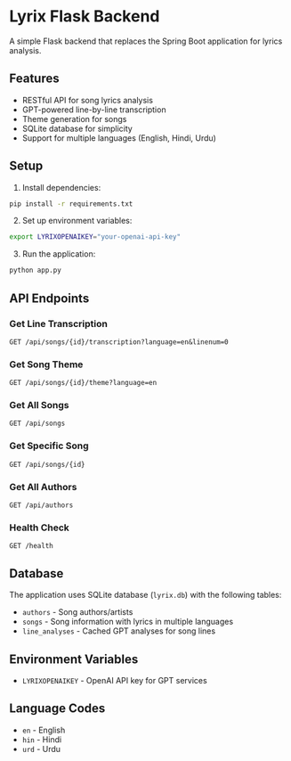 # Lyrix Flask Backend

A simple Flask backend that replaces the Spring Boot application for lyrics analysis.

## Features

- RESTful API for song lyrics analysis
- GPT-powered line-by-line transcription
- Theme generation for songs
- SQLite database for simplicity
- Support for multiple languages (English, Hindi, Urdu)

## Setup

1. Install dependencies:
```bash
pip install -r requirements.txt
```

2. Set up environment variables:
```bash
export LYRIXOPENAIKEY="your-openai-api-key"
```

3. Run the application:
```bash
python app.py
```

## API Endpoints

### Get Line Transcription
```
GET /api/songs/{id}/transcription?language=en&linenum=0
```

### Get Song Theme
```
GET /api/songs/{id}/theme?language=en
```

### Get All Songs
```
GET /api/songs
```

### Get Specific Song
```
GET /api/songs/{id}
```

### Get All Authors
```
GET /api/authors
```

### Health Check
```
GET /health
```

## Database

The application uses SQLite database (`lyrix.db`) with the following tables:
- `authors` - Song authors/artists
- `songs` - Song information with lyrics in multiple languages
- `line_analyses` - Cached GPT analyses for song lines

## Environment Variables

- `LYRIXOPENAIKEY` - OpenAI API key for GPT services

## Language Codes

- `en` - English
- `hin` - Hindi
- `urd` - Urdu
